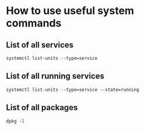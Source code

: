 # How to use useful system commands

## List of all services

```
systemctl list-units --type=service
```

## List of all running services

```
systemctl list-units --type=service --state=running
```

## List of all packages

```
dpkg -l
```
